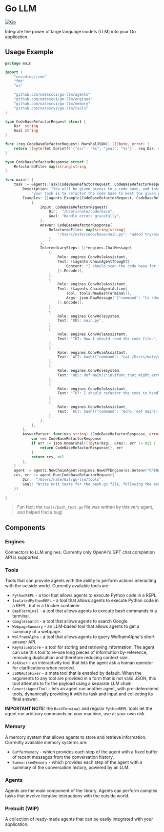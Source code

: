 # Go LLM
[![Go](https://github.com/natexcvi/go-llm/actions/workflows/go.yml/badge.svg)](https://github.com/natexcvi/go-llm/actions/workflows/go.yml)

Integrate the power of large language models (LLM) into your Go application.

## Usage Example
```go
package main

import (
	"encoding/json"
	"fmt"
	"os"

	"github.com/natexcvi/go-llm/agents"
	"github.com/natexcvi/go-llm/engines"
	"github.com/natexcvi/go-llm/memory"
	"github.com/natexcvi/go-llm/tools"
)

type CodeBaseRefactorRequest struct {
	Dir  string
	Goal string
}

func (req CodeBaseRefactorRequest) MarshalJSON() ([]byte, error) {
	return []byte(fmt.Sprintf(`{"dir": "%s", "goal": "%s"}`, req.Dir, req.Goal)), nil
}

type CodeBaseRefactorResponse struct {
	RefactoredFiles map[string]string
}

func main() {
	task := &agents.Task[CodeBaseRefactorRequest, CodeBaseRefactorResponse]{
		Description: "You will be given access to a code base, and instructions for refactoring." +
			"your task is to refactor the code base to meet the given goal.",
		Examples: []agents.Example[CodeBaseRefactorRequest, CodeBaseRefactorResponse]{
			{
				Input: CodeBaseRefactorRequest{
					Dir:  "/Users/nate/code/base",
					Goal: "Handle errors gracefully",
				},
				Answer: CodeBaseRefactorResponse{
					RefactoredFiles: map[string]string{
						"/Users/nate/code/base/main.py": "added try/except block",
					},
				},
				IntermediarySteps: []*engines.ChatMessage{
					{
						Role: engines.ConvRoleAssistant,
						Text: (&agents.ChainAgentThought{
							Content: "I should scan the code base for functions that might error.",
						}).Encode(),
					},
					{
						Role: engines.ConvRoleAssistant,
						Text: (&agents.ChainAgentAction{
							Tool: tools.NewBashTerminal(),
							Args: json.RawMessage(`{"command": "ls /Users/nate/code/base"}`),
						}).Encode(),
					},
					{
						Role: engines.ConvRoleSystem,
						Text: "OBS: main.py",
					},
					{
						Role: engines.ConvRoleAssistant,
						Text: "THT: Now I should read the code file.",
					},
					{
						Role: engines.ConvRoleAssistant,
						Text: `ACT: bash({"command": "cat /Users/nate/code/base/main.py"})`,
					},
					{
						Role: engines.ConvRoleSystem,
						Text: "OBS: def main():\n\tfunc_that_might_error()",
					},
					{
						Role: engines.ConvRoleAssistant,
						Text: "THT: I should refactor the code to handle errors gracefully.",
					},
					{
						Role: engines.ConvRoleAssistant,
						Text: `ACT: bash({"command": "echo 'def main():\n\ttry:\n\t\tfunc_that_might_error()\n\texcept Exception as e:\n\t\tprint(\"Error: %s\", e)' > /Users/nate/code/base/main.py"})`,
					},
				},
			},
		},
		AnswerParser: func(msg string) (CodeBaseRefactorResponse, error) {
			var res CodeBaseRefactorResponse
			if err := json.Unmarshal([]byte(msg), &res); err != nil {
				return CodeBaseRefactorResponse{}, err
			}
			return res, nil
		},
	}
	agent := agents.NewChainAgent(engines.NewGPTEngine(os.Getenv("OPENAI_TOKEN"), "gpt-3.5-turbo"), task, memory.NewBufferedMemory(0)).WithMaxSolutionAttempts(12).WithTools(tools.NewPythonREPL(), tools.NewBashTerminal())
	res, err := agent.Run(CodeBaseRefactorRequest{
		Dir:  "/Users/nate/Git/go-llm/tools",
		Goal: "Write unit tests for the bash.go file, following the example of python_repl_test.go.",
	})
	...
}
```
> Fun fact: the `tools/bash_test.go` file was written by this very agent, and helped find a bug!

## Components
### Engines
Connectors to LLM engines. Currently only OpenAI's GPT chat completion API is supported.
### Tools
Tools that can provide agents with the ability to perform actions interacting with the outside world.
Currently available tools are:
- `PythonREPL` - a tool that allows agents to execute Python code in a REPL.
- `IsolatedPythonREPL` - a tool that allows agents to execute Python code in a REPL, but in a Docker container.
- `BashTerminal` - a tool that allows agents to execute bash commands in a terminal.
- `GoogleSearch` - a tool that allows agents to search Google.
- `WebpageSummary` - an LLM-based tool that allows agents to get a summary of a webpage.
- `WolframAlpha` - a tool that allows agents to query WolframAlpha's short answer API.
- `KeyValueStore` - a tool for storing and retrieving information. The agent can use this tool to re-use long pieces of information by-reference, removing duplication and therefore reducing context size.
- `AskUser` - an interactivity tool that lets the agent ask a human operator for clarifications when needed.
- `JSONAutoFixer` - a meta tool that is enabled by default. When the arguments to any tool are provided in a form that is not valid JSON, this tool attempts to fix the payload using a separate LLM chain.
- `GenericAgentTool` - lets an agent run another agent, with pre-determined tools, dynamically providing it with its task and input and collecting its final answer.

**IMPORTANT NOTE:** the `BashTerminal` and regular `PythonREPL` tools let the agent run arbitrary commands on your machine, use at your own risk.

### Memory
A memory system that allows agents to store and retrieve information.
Currently available memory systems are:
- `BufferMemory` - which provides each step of the agent with a fixed buffer of recent messages from the conversation history.
- `SummarisedMemory` - which provides each step of the agent with a summary of the conversation history, powered by an LLM.

### Agents
Agents are the main component of the library. Agents can perform complex tasks that involve iterative interactions with the outside world.

### Prebuilt (WIP)
A collection of ready-made agents that can be easily integrated with your application.

